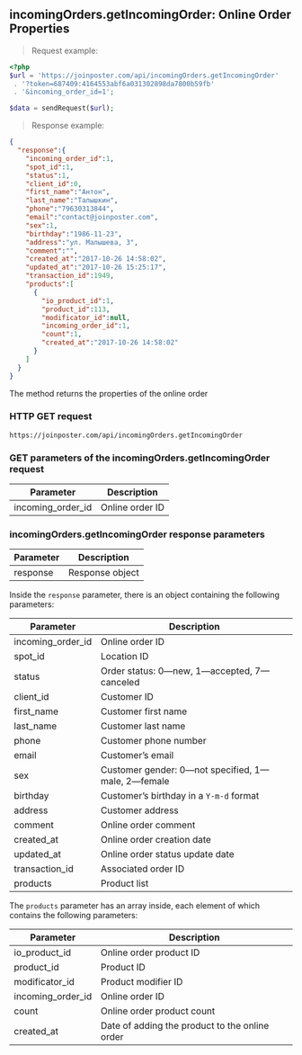 ## incomingOrders.getIncomingOrder: Online Order Properties

> Request example:

```php
<?php
$url = 'https://joinposter.com/api/incomingOrders.getIncomingOrder'
 . '?token=687409:4164553abf6a031302898da7800b59fb'
 . '&incoming_order_id=1';

$data = sendRequest($url);
```

> Response example:

```json
{  
  "response":{  
    "incoming_order_id":1,
    "spot_id":1,
    "status":1,
    "client_id":0,
    "first_name":"Антон",
    "last_name":"Талышкин",
    "phone":"79630313844",
    "email":"contact@joinposter.com",
    "sex":1,
    "birthday":"1986-11-23",
    "address":"ул. Малышева, 3",
    "comment":"",
    "created_at":"2017-10-26 14:58:02",
    "updated_at":"2017-10-26 15:25:17",
    "transaction_id":1949,
    "products":[  
      {  
        "io_product_id":1,
        "product_id":113,
        "modificator_id":null,
        "incoming_order_id":1,
        "count":1,
        "created_at":"2017-10-26 14:58:02"
      }
    ]
  }
}
```

The method returns the properties of the online order

### HTTP GET request

`https://joinposter.com/api/incomingOrders.getIncomingOrder`

### GET parameters of the incomingOrders.getIncomingOrder request

Parameter | Description
--------- | -----------
incoming_order_id | Online order ID

### incomingOrders.getIncomingOrder response parameters

Parameter | Description
--------- | -----------
response | Response object

Inside the `response` parameter, there is an object containing the following parameters:

Parameter | Description
--------- | -----------
incoming_order_id | Online order ID
spot_id | Location ID
status | Order status: 0—new, 1—accepted, 7—canceled
client_id | Customer ID
first_name | Customer first name
last_name | Customer last name
phone | Customer phone number
email | Customer’s email
sex | Customer gender: 0—not specified, 1—male, 2—female
birthday | Customer’s birthday in a `Y-m-d` format
address | Customer address
comment | Online order comment
created_at | Online order creation date
updated_at | Online order status update date
transaction_id | Associated order ID
products | Product list

The `products` parameter has an array inside, each element of which contains the following parameters:

Parameter | Description
--------- | -----------
io_product_id | Online order product ID
product_id | Product ID
modificator_id | Product modifier ID
incoming_order_id | Online order ID
count | Online order product count
created_at | Date of adding the product to the online order

